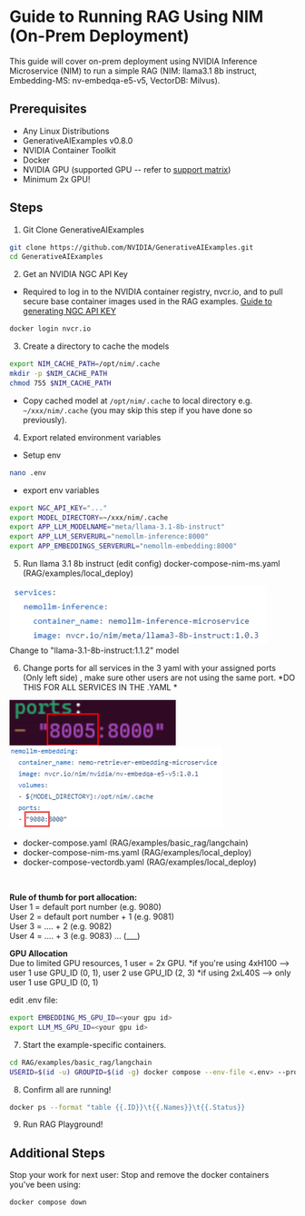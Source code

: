 # Guide to Running RAG Using NIM (On-Prem Deployment)

This guide will cover on-prem deployment using NVIDIA Inference Microservice (NIM) to run a simple RAG (NIM: llama3.1 8b instruct, Embedding-MS: nv-embedqa-e5-v5, VectorDB: Milvus). 

## Prerequisites
- Any Linux Distributions
- GenerativeAIExamples v0.8.0
- NVIDIA Container Toolkit
- Docker
- NVIDIA GPU (supported GPU -- refer to [support matrix](https://docs.nvidia.com/nim/large-language-models/latest/support-matrix.html))
- Minimum 2x GPU!

## Steps
1. Git Clone GenerativeAIExamples
```bash
git clone https://github.com/NVIDIA/GenerativeAIExamples.git
cd GenerativeAIExamples
```

2. Get an NVIDIA NGC API Key
- Required to log in to the NVIDIA container registry, nvcr.io, and to pull secure base container images used in the RAG examples. [Guide to generating NGC API KEY](https://docs.nvidia.com/ngc/gpu-cloud/ngc-user-guide/index.html#generating-api-key)
```bash
docker login nvcr.io
```

3. Create a directory to cache the models 
```bash
export NIM_CACHE_PATH=/opt/nim/.cache
mkdir -p $NIM_CACHE_PATH
chmod 755 $NIM_CACHE_PATH
```
- Copy cached model at `/opt/nim/.cache` to local directory e.g. `~/xxx/nim/.cache` (you may skip this step if you have done so previously).

4. Export related environment variables
- Setup env 
```bash
nano .env
```
- export env variables
```bash
export NGC_API_KEY="..."
export MODEL_DIRECTORY=~/xxx/nim/.cache
export APP_LLM_MODELNAME="meta/llama-3.1-8b-instruct"
export APP_LLM_SERVERURL="nemollm-inference:8000"
export APP_EMBEDDINGS_SERVERURL="nemollm-embedding:8000"
```

5. Run llama 3.1 8b instruct (edit config)
docker-compose-nim-ms.yaml (RAG/examples/local_deploy)

![alt text](image/image.png) <br>
Change to "llama-3.1-8b-instruct:1.1.2" model

6. Change ports for all services in the 3 yaml with your assigned ports (Only left side) , make sure
other users are not using the same port. *DO THIS FOR ALL SERVICES IN THE .YAML *

![alt text](image/port-image.png)
![alt text](image/port-image2.png)
- docker-compose.yaml (RAG/examples/basic_rag/langchain)
- docker-compose-nim-ms.yaml (RAG/examples/local_deploy)
- docker-compose-vectordb.yaml (RAG/examples/local_deploy)
<br />

**Rule of thumb for port allocation:** <br>
User 1 = default port number (e.g. 9080)<br>
User 2 = default port number + 1 (e.g. 9081)<br>
User 3 = .... + 2 (e.g. 9082)<br>
User 4 = .... + 3 (e.g. 9083)
... 
(___)


**GPU Allocation** <br>
Due to limited GPU resources, 1 user = 2x GPU.
*if you're using 4xH100 --> user 1 use GPU_ID (0, 1), user 2 use GPU_ID (2, 3)
*if using 2xL40S --> only user 1 use GPU_ID (0, 1)

edit .env file:
```bash
export EMBEDDING_MS_GPU_ID=<your gpu id>
export LLM_MS_GPU_ID=<your gpu id>
```


7. Start the example-specific containers.
```bash
cd RAG/examples/basic_rag/langchain
USERID=$(id -u) GROUPID=$(id -g) docker compose --env-file <.env> --profile local-nim --profile milvus up -d --build
```

8. Confirm all are running!
```bash
docker ps --format "table {{.ID}}\t{{.Names}}\t{{.Status}}
```

9. Run RAG Playground! <br>

## Additional Steps
Stop your work for next user:
Stop and remove the docker containers you've been using:
```
docker compose down
```